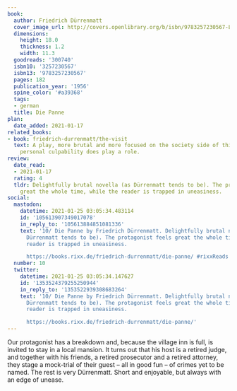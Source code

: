 ```yaml
---
book:
  author: Friedrich Dürrenmatt
  cover_image_url: http://covers.openlibrary.org/b/isbn/9783257230567-L.jpg
  dimensions:
    height: 18.0
    thickness: 1.2
    width: 11.3
  goodreads: '300740'
  isbn10: '3257230567'
  isbn13: '9783257230567'
  pages: 182
  publication_year: '1956'
  spine_color: '#a39368'
  tags:
  - german
  title: Die Panne
plan:
  date_added: 2021-01-17
related_books:
- book: friedrich-durrenmatt/the-visit
  text: A play, more brutal and more focused on the society side of things, though
    personal culpability does play a role.
review:
  date_read:
  - 2021-01-17
  rating: 4
  tldr: Delightfully brutal novella (as Dürrenmatt tends to be). The protagonist feels
    great the whole time, while the reader is trapped in uneasiness.
social:
  mastodon:
    datetime: 2021-01-25 03:05:34.483114
    id: '105613907349017078'
    in_reply_to: '105613884851081336'
    text: '10/ Die Panne by Friedrich Dürrenmatt. Delightfully brutal novella (as
      Dürrenmatt tends to be). The protagonist feels great the whole time, while the
      reader is trapped in uneasiness.

      https://books.rixx.de/friedrich-durrenmatt/die-panne/ #rixxReads'
  number: 10
  twitter:
    datetime: 2021-01-25 03:05:34.147627
    id: '1353524379255250944'
    in_reply_to: '1353522939308683264'
    text: '10/ Die Panne by Friedrich Dürrenmatt. Delightfully brutal novella (as
      Dürrenmatt tends to be). The protagonist feels great the whole time, while the
      reader is trapped in uneasiness.

      https://books.rixx.de/friedrich-durrenmatt/die-panne/'
---
```


Our protagonist has a breakdown and, because the village inn is full, is invited to stay in a local mansion. It turns
out that his host is a retired judge, and together with his friends, a retired prosecutor and a retired attorney, they
stage a mock-trial of their guest – all in good fun – of crimes yet to be named. The rest is very Dürrenmatt. Short and
enjoyable, but always with an edge of unease.
